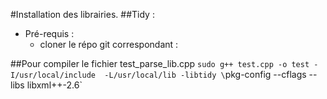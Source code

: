 #Installation des librairies.
##Tidy :

- Pré-requis :
  - cloner le répo git correspondant : 


##Pour compiler le fichier test_parse_lib.cpp
`sudo g++ test.cpp -o test -I/usr/local/include  -L/usr/local/lib -libtidy \`pkg-config --cflags --libs libxml++-2.6`
